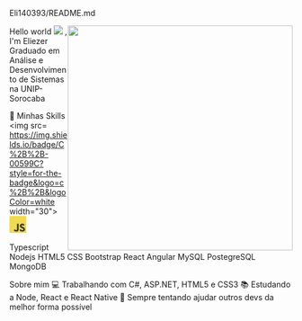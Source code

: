 Eli140393/README.md


 <img align="right" width="400" height="400" src="">


 Hello world <img src=https://github.com/TheDudeThatCode/TheDudeThatCode/blob/master/Assets/Earth.gif width="30"> , I'm Eliezer 
Graduado em Análise e Desenvolvimento de Sistemas  na UNIP- Sorocaba 

🚀 Minhas Skills
<img src=	https://img.shields.io/badge/C%2B%2B-00599C?style=for-the-badge&logo=c%2B%2B&logoColor=white width="30">  <img src=https://raw.githubusercontent.com/github/explore/80688e429a7d4ef2fca1e82350fe8e3517d3494d/topics/javascript/javascript.png width="30"> 

 Typescript Nodejs HTML5 CSS Bootstrap React Angular MySQL PostegreSQL MongoDB

Sobre mim
💻 Trabalhando com C#, ASP.NET, HTML5 e CSS3
📚 Estudando a Node, React e React Native
💜 Sempre tentando ajudar outros devs da melhor forma possível


